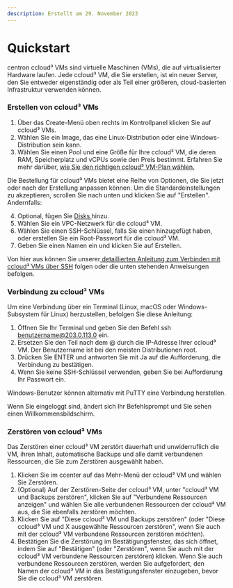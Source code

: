 ```yaml
---
description: Erstellt am 29. November 2023
---
```


# Quickstart

centron ccloud³ VMs sind virtuelle Maschinen (VMs), die auf virtualisierter Hardware laufen. Jede ccloud³ VM, die Sie erstellen, ist ein neuer Server, den Sie entweder eigenständig oder als Teil einer größeren, cloud-basierten Infrastruktur verwenden können.



### Erstellen von ccloud³ VMs&#x20;

1. Über das Create-Menü oben rechts im Kontrollpanel klicken Sie auf ccloud³ VMs.
2. Wählen Sie ein Image, das eine Linux-Distribution oder eine Windows-Distribution sein kann.
3. Wählen Sie einen Pool und eine Größe für Ihre ccloud³ VM, die deren RAM, Speicherplatz und vCPUs sowie den Preis bestimmt. Erfahren Sie mehr darüber, [wie Sie den richtigen ccloud³ VM-Plan wählen.](../konzepte/vm-grosse-and-pool-wahlen.md)

Die Bestellung für ccloud³ VMs bietet eine Reihe von Optionen, die Sie jetzt oder nach der Erstellung anpassen können. Um die Standardeinstellungen zu akzeptieren, scrollen Sie nach unten und klicken Sie auf "Erstellen". Andernfalls:

4. Optional, fügen Sie [Disks ](https://app.gitbook.com/o/qZfyhEIOoMD2Tm025WII/s/RJxFPLhOBZQT2DPxjzdO/)hinzu.
5. Wählen Sie ein VPC-Netzwerk für die ccloud³ VM.
6. Wählen Sie einen SSH-Schlüssel, falls Sie einen hinzugefügt haben, oder erstellen Sie ein Root-Passwort für die ccloud³ VM.
7. Geben Sie einen Namen ein und klicken Sie auf Erstellen.

Von hier aus können Sie unserer[ detaillierten Anleitung zum Verbinden mit ccloud³ VMs über SSH](../how-tos/mit-ssh-verbinden.md) folgen oder die unten stehenden Anweisungen befolgen.



### Verbindung zu ccloud³ VMs

Um eine Verbindung über ein Terminal (Linux, macOS oder Windows-Subsystem für Linux) herzustellen, befolgen Sie diese Anleitung:

1. Öffnen Sie Ihr Terminal und geben Sie den Befehl ssh benutzername@203.0.113.0 ein.
2. Ersetzen Sie den Teil nach dem @ durch die IP-Adresse Ihrer ccloud³ VM. Der Benutzername ist bei den meisten Distributionen root.
3. Drücken Sie ENTER und antworten Sie mit Ja auf die Aufforderung, die Verbindung zu bestätigen.
4. Wenn Sie keine SSH-Schlüssel verwenden, geben Sie bei Aufforderung Ihr Passwort ein.

Windows-Benutzer können alternativ mit PuTTY eine Verbindung herstellen.

Wenn Sie eingeloggt sind, ändert sich Ihr Befehlsprompt und Sie sehen einen Willkommensbildschirm.



### Zerstören von ccloud³ VMs

Das Zerstören einer ccloud³ VM zerstört dauerhaft und unwiderruflich die VM, ihren Inhalt, automatische Backups und alle damit verbundenen Ressourcen, die Sie zum Zerstören ausgewählt haben.

1. Klicken Sie im ccenter auf das Mehr-Menü der ccloud³ VM und wählen Sie Zerstören.
2. (Optional) Auf der Zerstören-Seite der ccloud³ VM, unter "ccloud³ VM und Backups zerstören", klicken Sie auf "Verbundene Ressourcen anzeigen" und wählen Sie alle verbundenen Ressourcen der ccloud³ VM aus, die Sie ebenfalls zerstören möchten.
3. Klicken Sie auf "Diese ccloud³ VM und Backups zerstören" (oder "Diese ccloud³ VM und X ausgewählte Ressourcen zerstören", wenn Sie auch mit der ccloud³ VM verbundene Ressourcen zerstören möchten).
4. Bestätigen Sie die Zerstörung im Bestätigungsfenster, das sich öffnet, indem Sie auf "Bestätigen" (oder "Zerstören", wenn Sie auch mit der ccloud³ VM verbundene Ressourcen zerstören) klicken. Wenn Sie auch verbundene Ressourcen zerstören, werden Sie aufgefordert, den Namen der ccloud³ VM in das Bestätigungsfenster einzugeben, bevor Sie die ccloud³ VM zerstören.
